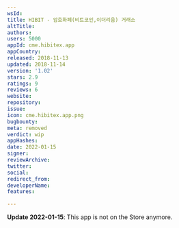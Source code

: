 ```yaml
---
wsId: 
title: HIBIT - 암호화폐(비트코인,이더리움) 거래소
altTitle: 
authors: 
users: 5000
appId: cme.hibitex.app
appCountry: 
released: 2018-11-13
updated: 2018-11-14
version: '1.02'
stars: 2.9
ratings: 9
reviews: 6
website: 
repository: 
issue: 
icon: cme.hibitex.app.png
bugbounty: 
meta: removed
verdict: wip
appHashes: 
date: 2022-01-15
signer: 
reviewArchive: 
twitter: 
social: 
redirect_from: 
developerName: 
features: 

---
```


**Update 2022-01-15**: This app is not on the Store anymore.
